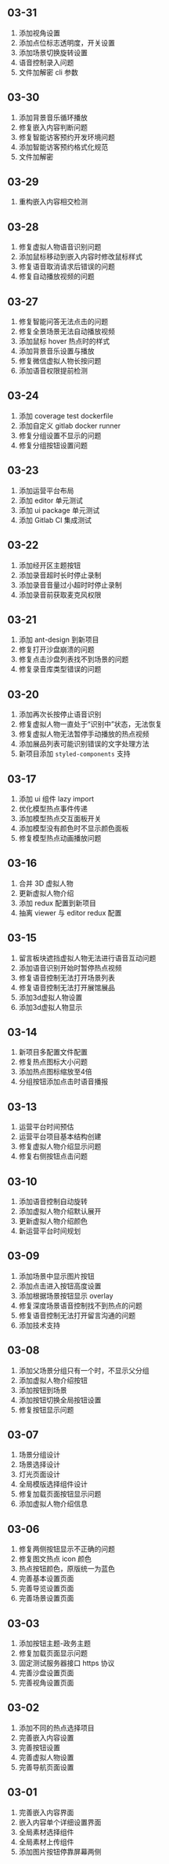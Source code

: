 ## 03-31

1. 添加视角设置
2. 添加点位标志透明度，开关设置
3. 添加场景切换旋转设置
4. 语音控制录入问题
5. 文件加解密 cli 参数

## 03-30

1. 添加背景音乐循环播放
2. 修复嵌入内容判断问题
3. 修复智能访客预约开发环境问题
4. 添加智能访客预约格式化规范
5. 文件加解密

## 03-29

1. 重构嵌入内容相交检测

## 03-28

1. 修复虚拟人物语音识别问题
2. 添加鼠标移动到嵌入内容时修改鼠标样式
3. 修复语音取消请求后错误的问题
4. 修复自动播放视频的问题

## 03-27

1. 修复智能问答无法点击的问题
2. 修复全景场景无法自动播放视频
3. 添加鼠标 hover 热点时的样式
4. 添加背景音乐设置与播放
5. 修复微信虚拟人物长按问题
6. 添加语音权限提前检测

## 03-24

1. 添加 coverage test dockerfile
2. 添加自定义 gitlab docker runner
3. 修复分组设置不显示的问题
4. 修复分组按钮设置问题

## 03-23

1. 添加运营平台布局
2. 添加 editor 单元测试
3. 添加 ui package 单元测试
4. 添加 Gitlab CI 集成测试

## 03-22

1. 添加经开区主题按钮
2. 添加录音超时长时停止录制
3. 添加录音音量过小超时时停止录制
4. 添加录音前获取麦克风权限

## 03-21

1. 添加 ant-design 到新项目
2. 修复打开沙盘崩溃的问题
3. 修复点击沙盘列表找不到场景的问题
4. 修复录音库类型错误的问题

## 03-20

1. 添加再次长按停止语音识别
2. 修复虚拟人物一直处于“识别中”状态，无法恢复
3. 修复虚拟人物无法暂停手动播放的热点视频
4. 添加展品列表可能识别错误的文字处理方法
5. 新项目添加 `styled-components` 支持

## 03-17

1. 添加 ui 组件 lazy import
2. 优化模型热点事件传递
3. 添加模型热点交互面板开关
4. 添加模型没有颜色时不显示颜色面板
5. 修复模型热点动画播放问题

## 03-16

1. 合并 3D 虚拟人物
2. 更新虚拟人物介绍
3. 添加 redux 配置到新项目
4. 抽离 viewer 与 editor redux 配置

## 03-15

1. 留言板块遮挡虚拟人物无法进行语音互动问题
2. 添加语音识别开始时暂停热点视频
3. 修复语音控制无法打开场景列表
4. 修复语音控制无法打开展馆展品
5. 添加3d虚拟人物设置
6. 添加3d虚拟人物显示

## 03-14

1. 新项目多配置文件配置
2. 修复热点图标大小问题
3. 添加热点图标缩放至4倍
4. 分组按钮添加点击时语音播报

## 03-13

1. 运营平台时间预估
2. 运营平台项目基本结构创建
3. 修复虚拟人物介绍显示问题
4. 修复右侧按钮点击问题

## 03-10

1. 添加语音控制自动旋转
2. 添加虚拟人物介绍默认展开
3. 更新虚拟人物介绍颜色
4. 新运营平台时间规划

## 03-09

1. 添加场景中显示图片按钮
2. 添加点击进入按钮高度设置
3. 添加根据场景按钮显示 overlay
4. 修复深度场景语音控制找不到热点的问题
5. 修复语音控制无法打开留言沟通的问题
6. 添加技术支持

## 03-08

1. 添加父场景分组只有一个时，不显示父分组
2. 添加虚拟人物介绍按钮
3. 添加按钮到场景
4. 添加按钮切换全局按钮设置
5. 修复按钮显示问题

## 03-07

1. 场景分组设计
2. 场景选择设计
3. 灯光页面设计
4. 全局模版选择组件设计
5. 修复加载页面按钮显示问题
6. 添加虚拟人物介绍信息

## 03-06

1. 修复两侧按钮显示不正确的问题
2. 修复图文热点 icon 颜色
3. 热点按钮颜色，原版统一为蓝色
4. 完善基本设置页面
5. 完善导览设置页面
6. 完善场景设置页面

## 03-03

1. 添加按钮主题-政务主题
2. 修复加载页面显示问题
3. 固定测试服务器接口 https 协议
4. 完善沙盘设置页面
5. 完善视角设置页面

## 03-02

1. 添加不同的热点选择项目
2. 完善嵌入内容设置
3. 完善按钮设置
4. 完善虚拟人物设置
5. 完善导航页面设置

## 03-01

1. 完善嵌入内容界面
2. 嵌入内容单个详细设置界面
3. 全局素材选择组件
4. 全局素材上传组件
5. 添加图片按钮停靠屏幕两侧